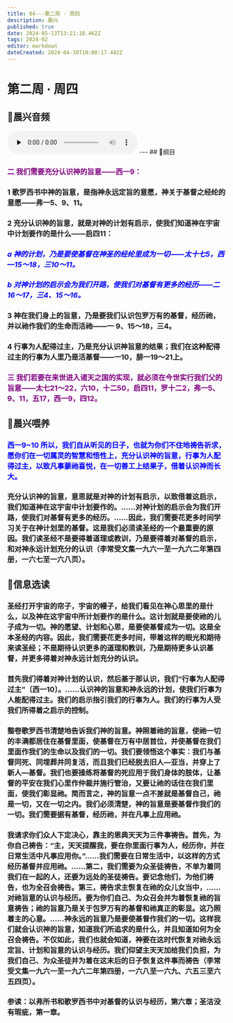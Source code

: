 ```yaml
---
title: 04---第二周 · 周四
description: 晨兴
published: true
date: 2024-05-13T13:21:18.462Z
tags: 2024-02
editor: markdown
dateCreated: 2024-04-30T10:00:17.442Z
---
```


# 第二周 · 周四
## 🎵晨兴音频
<audio id="audio" controls="" preload="none">
      <source id="mp3" src="/2024-02/week2/week2day4.mp3">
</audio>
---
## 📖纲目

### <font color=purple>二   我们需要充分认识神的旨意——西一9：</font>

### 1   歌罗西书中神的旨意，是指神永远定旨的意愿，神关于基督之经纶的意愿——弗一5、9、11。

### 2   充分认识神的旨意，就是对神的计划有启示，使我们知道神在宇宙中计划要作的是什么——启四11：

### <font color=blue>*a   神的计划，乃是要使基督在神圣的经纶里成为一切——太十七5，西—15～18，三10～11。*</font>

### <font color=blue>*b   对神计划的启示会为我们开路，使我们对基督有更多的经历——二16～17，三4、15～16。*</font>

### 3 神在我们身上的旨意，乃是要我们认识包罗万有的基督，经历祂，并以祂作我们的生命而活祂——一 9、15～18，三4。

### 4   行事为人配得过主，乃是充分认识神旨意的结果；我们在这种配得过主的行事为人里乃是活基督——一10，腓一19～21上。

### <font color=purple>三   我们若要在来世进入诸天之国的实现，就必须在今世实行我们父的旨意——太七21～22，六10，十二50，启四11，罗十二2，弗一5、9、11，五17，西一9，四12。</font>

## 📖晨兴喂养

### <font color=blue>西一9~10    所以，我们自从听见的日子，也就为你们不住地祷告祈求，愿你们在一切属灵的智慧和悟性上，充分认识神的旨意，行事为人配得过主，以致凡事蒙祂喜悦，在一切善工上结果子，借着认识神而长大。</font>

### 充分认识神的旨意，意思就是对神的计划有启示，以致借着这启示，我们知道神在这宇宙中计划要作的。……对神计划的启示会为我们开路，使我们对基督有更多的经历。……因此，我们需要花更多时间学习关于在神计划里的基督。这是我们必须读圣经的一个最重要的原因。我们读圣经不是要得着道理或教训，乃是要得着对基督的启示，和对神永远计划充分的认识（李常受文集一九六一至一九六二年第四册，一六七至一六八页）。

## 📖信息选读

### 圣经打开宇宙的帘子，宇宙的幔子，给我们看见在神心思里的是什么，以及神在这宇宙中所计划要作的是什么。这计划就是要使祂的儿子成为一切。神的愿望、计划和心思，是要使基督成为一切。这是全本圣经的内容。因此，我们需要花更多时间，带着这样的眼光和期待来读圣经；不是期待认识更多的道理和教训，乃是期待更多认识基督，并更多得着对神永远计划充分的认识。

### 首先我们得着对神计划的认识，然后基于那认识，我们“行事为人配得过主”〔西一10〕。……认识神的旨意和神永远的计划，使我们行事为人能配得过主。我们的启示指引我们的行事为人。我们的行事为人受我们所得着之启示的控制。

### 整卷歌罗西书清楚地告诉我们神的旨意。神照着祂的旨意，使祂一切的丰满都居住在基督里面，使基督在万有中居首位，并使基督在我们里面作我们的生命以及我们的一切。我们要领悟这个事实：我们与基督同死、同埋葬并同复活，而且我们已经脱去旧人—亚当，并穿上了新人—基督。我们也要操练将基督的死应用于我们身体的肢体，让基督的平安在我们心里作仲裁并施行管治，又要让祂的话住在我们里面，使我们彰显祂。简而言之，神的旨意一点不差就是基督自己，祂是一切，又在一切之内。我们必须清楚，神的旨意是要基督作我们的一切。我们需要据有基督，经历祂，并在凡事上应用祂。

### 我请求你们众人下定决心，靠主的恩典天天为三件事祷告。首先，为你自己祷告：“主，天天提醒我，要在你里面行事为人，经历你，并在日常生活中凡事应用你。”……我们需要在日常生活中，以这样的方式经历基督并应用祂。……第二，我们需要为众圣徒祷告，不单为着同我们在一起的人，还要为远处的圣徒祷告。要记念他们，为他们祷告，也为全召会祷告。第三，祷告求主恢复在祂的众儿女当中，……对祂旨意的认识与经历。要为你们自己、为众召会并为着恢复祂的旨意祷告；祂的旨意乃是关于包罗万有的基督和祂真正的彰显。这乃照着主的心意。……神永远的旨意乃是要使基督作我们的一切。这样我们就会认识神的旨意，知道我们所追求的是什么，并且知道如何为全召会祷告。不仅如此，我们也就会知道，神要在这时代恢复对祂永远定旨、计划和旨意的认识与经历。我们仰望主天天加给我们负担，为我们自己、为众圣徒并为着在这末后的日子恢复这件事而祷告（李常受文集一九六一至一九六二年第四册，一六八至一六九、六五三至六五四页）。

### 参读：以弗所书和歌罗西书中对基督的认识与经历，第六章；圣洁没有瑕疵，第一章。
<!-- Google tag (gtag.js) -->
<script async src="https://www.googletagmanager.com/gtag/js?id=G-1P8709Z16T"></script>
<script>
  window.dataLayer = window.dataLayer || [];
  function gtag(){dataLayer.push(arguments);}
  gtag('js', new Date());

  gtag('config', 'G-1P8709Z16T');
# </script>